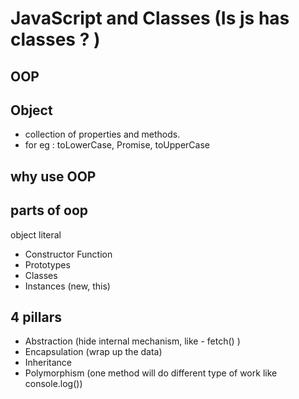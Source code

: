 # JavaScript and Classes (Is js has classes ? ) 

## OOP

## Object
- collection of properties and methods.
- for eg : toLowerCase, Promise, toUpperCase

## why use OOP

## parts of oop
object literal

- Constructor Function 
- Prototypes
- Classes
- Instances (new, this)


## 4 pillars 
- Abstraction (hide internal mechanism, like - fetch() )
- Encapsulation (wrap up the data)
- Inheritance 
- Polymorphism (one method will do different type of work like console.log())